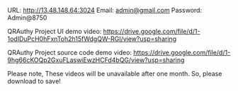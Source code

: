 URL: http://13.48.148.64:3024
Email:      admin@gmail.com
Password:   Admin@8750

QRAuthy Project UI demo video: https://drive.google.com/file/d/1-1odIDuPcH0hFxnToh2h15fWdgQW-RGI/view?usp=sharing

QRAuthy Project source code demo video: https://drive.google.com/file/d/1-9hg66cKOQp2GxuFLaswiEwzHCFd4bQG/view?usp=sharing

Please note, These videos will be unavailable after one month. So, please download to save!